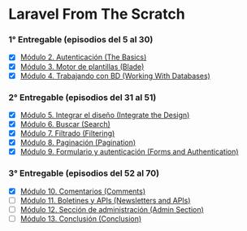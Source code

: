 # Laravel From The Scratch

### 1° Entregable (episodios del 5 al 30)

-   [x] [Módulo 2. Autenticación (The Basics)](./docs/the-basics.md)
-   [x] [Módulo 3. Motor de plantillas (Blade)](./docs/blade.md)
-   [x] [Módulo 4. Trabajando con BD (Working With Databases)](./docs/Working-With-Databases.md)

### 2° Entregable (episodios del 31 al 51)

-   [x] [Módulo 5. Integrar el diseño (Integrate the Design)](./docs/Integrate-the-Design.md)
-   [x] [Módulo 6. Buscar (Search)](./docs/Search.md)
-   [x] [Módulo 7. Filtrado (Filtering)](./docs/Filtering.md)
-   [x] [Módulo 8. Paginación (Pagination)](./docs/Pagination.md)
-   [x] [Módulo 9. Formulario y autenticación (Forms and Authentication)](./docs/Forms-and-Authentication.md)

### 3° Entregable (episodios del 52 al 70)

-   [x] [Módulo 10. Comentarios (Comments)](./docs/Comments.md)
-   [ ] [Módulo 11. Boletines y APIs (Newsletters and APIs)](./docs/Newsletters-and-APIs.md)
-   [ ] [Módulo 12. Sección de administración (Admin Section)](./docs/Admin-Section.md)
-   [ ] [Módulo 13. Conclusión (Conclusion)](./docs/Conclusion.md)
